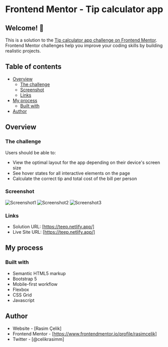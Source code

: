 # Frontend Mentor - Tip calculator app

## Welcome! 👋

This is a solution to the [Tip calculator app challenge on Frontend Mentor](https://www.frontendmentor.io/challenges/tip-calculator-app-ugJNGbJUX). Frontend Mentor challenges help you improve your coding skills by building realistic projects.

## Table of contents

- [Overview](#overview)
  - [The challenge](#the-challenge)
  - [Screenshot](#screenshot)
  - [Links](#links)
- [My process](#my-process)
  - [Built with](#built-with)
- [Author](#author)

## Overview

### The challenge

Users should be able to:

- View the optimal layout for the app depending on their device's screen size
- See hover states for all interactive elements on the page
- Calculate the correct tip and total cost of the bill per person

### Screenshot

![Screenshot1](/tip-calculator-app-main/images/screenshot1.png)
![Screenshot2](/tip-calculator-app-main/images/screenshot2.png)
![Screenshot3](/tip-calculator-app-main/images/screenshot3.png)

### Links

- Solution URL: [https://teep.netlify.app/]
- Live Site URL: [https://teep.netlify.app/]

## My process

### Built with

- Semantic HTML5 markup
- Bootstrap 5
- Mobile-first workflow
- Flexbox
- CSS Grid
- Javascript

## Author

- Website - [Rasim Çelik]
- Frontend Mentor - [https://www.frontendmentor.io/profile/rasimcelik]
- Twitter - [@celikrasimm]
